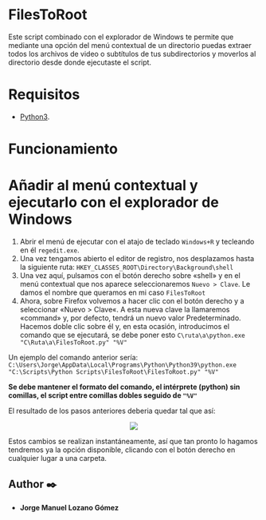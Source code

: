 # FilesToRoot
Este script combinado con el explorador de Windows te permite que mediante una opción del menú contextual de un directorio puedas extraer todos los archivos de video o subtítulos de tus subdirectorios y moverlos al directorio desde donde ejecutaste el script.

# Requisitos

* [Python3](https://www.python.org/downloads/).

# Funcionamiento



# Añadir al menú contextual y ejecutarlo con el explorador de Windows

1. Abrir el menú de ejecutar con el atajo de teclado ```Windows+R``` y tecleando en él ```regedit.exe```.
2. Una vez tengamos abierto el editor de registro, nos desplazamos hasta la siguiente ruta:
    ```HKEY_CLASSES_ROOT\Directory\Background\shell```
3. Una vez aquí, pulsamos con el botón derecho sobre «shell» y en el menú contextual que nos aparece seleccionaremos ```Nuevo > Clave```. Le damos el nombre que queramos en mi caso ```FilesToRoot```
4. Ahora, sobre Firefox volvemos a hacer clic con el botón derecho y a seleccionar «Nuevo > Clave«. A esta nueva clave la llamaremos «command» y, por defecto, tendrá un nuevo valor Predeterminado. Hacemos doble clic sobre él y, en esta ocasión, introducimos el comando que se ejecutará, se debe poner esto ```C\ruta\a\python.exe "C\Ruta\a\FilesToRoot.py" "%V"```

Un ejemplo del comando anterior sería: ```C:\Users\Jorge\AppData\Local\Programs\Python\Python39\python.exe "C:\Scripts\Python Scripts\FilesToRoot\FilesToRoot.py" "%V"```

**Se debe mantener el formato del comando, el intérprete (python) sin comillas, el script entre comillas dobles seguido de ```"%V"```**

El resultado de los pasos anteriores deberia quedar tal que así:
<p align="center"><img src = "https://i.ibb.co/NCGTzMC/filestoroot.png"></p>

Estos cambios se realizan instantáneamente, así que tan pronto lo hagamos tendremos ya la opción disponible, clicando con el botón derecho en cualquier lugar a una carpeta.

## Author ✒️

* **Jorge Manuel Lozano Gómez**
